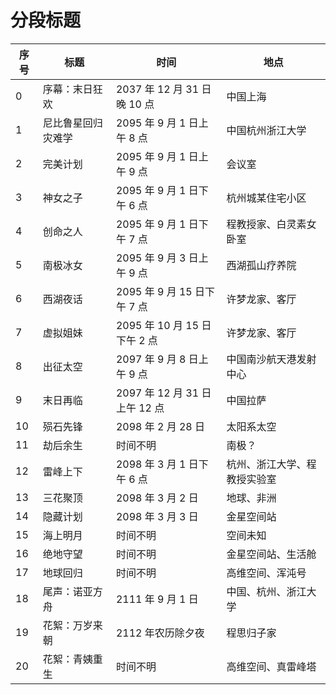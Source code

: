 # 分段标题

| 序号 | 标题 | 时间 | 地点 |
|--|--|--|--|
| 0 | 序幕：末日狂欢 | 2037 年 12 月 31 日晚 10 点 | 中国上海 |
| 1 | 尼比鲁星回归灾难学 | 2095 年 9 月 1 日上午 8 点 | 中国杭州浙江大学 |
| 2 | 完美计划 | 2095 年 9 月 1 日上午 9 点 | 会议室 |
| 3 | 神女之子 | 2095 年 9 月 1 日下午 6 点 | 杭州城某住宅小区 |
| 4 | 创命之人 | 2095 年 9 月 1 日下午 7 点 | 程教授家、白灵素女卧室 |
| 5 | 南极冰女 | 2095 年 9 月 3 日上午 9 点 | 西湖孤山疗养院 |
| 6 | 西湖夜话 | 2095 年 9 月 15 日下午 7 点 | 许梦龙家、客厅 |
| 7 | 虚拟姐妹 | 2095 年 10 月 15 日下午 2 点 | 许梦龙家、客厅 |
| 8 | 出征太空 | 2097 年 9 月 8 日上午 9 点 | 中国南沙航天港发射中心 |
| 9 | 末日再临 | 2097 年 12 月 31 日 上午 12 点 | 中国拉萨 |
| 10 | 殒石先锋 | 2098 年 2 月 28 日 | 太阳系太空 |
| 11 | 劫后余生 | 时间不明 | 南极？ |
| 12 | 雷峰上下 | 2098 年 3 月 1 日下午 6 点 | 杭州、浙江大学、程教授实验室 |
| 13 | 三花聚顶 | 2098 年 3 月 2 日 | 地球、非洲 |
| 14 | 隐藏计划 | 2098 年 3 月 3 日 | 金星空间站 |
| 15 | 海上明月 | 时间不明 | 空间未知 |
| 16 | 绝地守望 | 时间不明 | 金星空间站、生活舱 |
| 17 | 地球回归 | 时间不明 | 高维空间、浑沌号 |
| 18 | 尾声：诺亚方舟 | 2111 年 9 月 1 日 | 中国、杭州、浙江大学 |
| 19 | 花絮：万岁来朝 | 2112 年农历除夕夜 | 程思归子家 |
| 20 | 花絮：青姨重生 | 时间不明 | 高维空间、真雷峰塔 |

